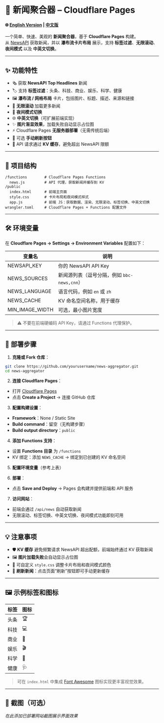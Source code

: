 # 📰 新闻聚合器 – Cloudflare Pages

#### 🌐 [English Version](https://github.com/benjiann/NewsFocus/blob/main/README.md) | [中文版](https://github.com/benjiann/NewsFocus/blob/main/README_zh.md)

一个简单、快速、美观的 **新闻聚合器**，基于 **Cloudflare Pages** 构建。  
从 [NewsAPI](https://newsapi.org/) 获取新闻，并以 **瀑布流卡片布局** 展示，支持 **标签过滤**、**无限滚动**、**夜间模式** 以及 **中英文切换**。

---

## ✨ 功能特性

- 🗞 获取 **NewsAPI Top Headlines** 新闻  
- 🏷 支持 **标签过滤**：头条、科技、商业、娱乐、科学、健康  
- 🖼 **瀑布流 / 网格布局** 卡片，包括图片、标题、描述、来源和链接  
- 🔄 **无限滚动** 加载更多新闻  
- 🌙 **夜间模式切换**  
- 🌐 **中英文切换**（可扩展前端实现）  
- ✨ **图片渐显效果**，加载失败自动显示占位图  
- ⚡ Cloudflare Pages **无服务器部署**（无需传统后端）  
- 🔁 可选 **手动刷新按钮**  
- 💾 API 请求通过 **KV 缓存**，避免超出 NewsAPI 限额  

---

## 📁 项目结构

```
/functions        # Cloudflare Pages Functions
  news.js         # API 代理，获取新闻并缓存到 KV
/public
  index.html      # 前端主页面
  style.css       # 卡片布局和夜间模式样式
  app.js          # 前端 JS：获取数据、渲染、无限滚动、标签切换、中英文切换
wrangler.toml     # Cloudflare Pages + Functions 配置文件
```

---

## 🛠 环境变量

在 **Cloudflare Pages → Settings → Environment Variables** 配置如下：

| 变量名           | 说明                                      |
|------------------|-----------------------------------------|
| NEWSAPI_KEY       | 你的 NewsAPI API Key                     |
| NEWS_SOURCES      | 新闻源列表（逗号分隔，例如 `bbc-news,cnn`） |
| NEWS_LANGUAGE     | 语言代码，例如 `en` 或 `zh`             |
| NEWS_CACHE        | KV 命名空间名称，用于缓存                 |
| MIN_IMAGE_WIDTH   | 可选，最小图片宽度                        |

> ⚠️ 不要在前端硬编码 API Key，请通过 Functions 代理保护。  

---

## 🚀 部署步骤

1. **克隆或 Fork 仓库**：

```bash
git clone https://github.com/yourusername/news-aggregator.git
cd news-aggregator
```

2. **连接 Cloudflare Pages**：

- 打开 [Cloudflare Pages](https://pages.cloudflare.com/)  
- 点击 **Create a Project** → 连接 GitHub 仓库  

3. **配置构建设置**：

- **Framework**：None / Static Site  
- **Build command**：留空（无构建步骤）  
- **Build output directory**：`public`  

4. **添加 Functions 支持**：

- 设置 **Functions 目录** 为 `/functions`  
- KV 绑定：添加 `NEWS_CACHE` → 绑定到已创建的 KV 命名空间

5. **配置环境变量**（参考上表）

6. **部署**：

- 点击 **Save and Deploy** → Pages 会构建并提供前端和 API 服务  

7. **访问网站**：

- 前端会通过 `/api/news` 自动获取新闻  
- 无限滚动、标签切换、中英文切换、夜间模式功能即刻可用  

---

## 💡 注意事项

- 🛡 **KV 缓存** 避免频繁请求 NewsAPI 超出配额，前端始终通过 KV 获取新闻  
- 🖼 **图片加载失败**会自动显示占位图  
- 🎨 可自定义 `style.css` 调整卡片布局和夜间模式颜色  
- 🔄 **刷新新闻**：点击页面“刷新”按钮即可手动更新缓存  

---

## 🖼 示例标签和图标

| 标签       | 图标 |
|-----------|------|
| 头条      | 🏆    |
| 科技      | 💻    |
| 商业      | 💼    |
| 娱乐      | 🎬    |
| 科学      | 🔬    |
| 健康      | 🩺    |

> 可在 `index.html` 中集成 [Font Awesome](https://fontawesome.com/) 图标实现更丰富视觉效果。

---

## 🎉 截图（可选）

_在此添加已部署网站截图展示界面效果_

